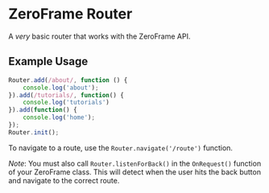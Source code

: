 # ZeroFrame Router
A *very* basic router that works with the ZeroFrame API.

## Example Usage
```javascript
Router.add(/about/, function () {
    console.log('about');
}).add(/tutorials/, function() {
    console.log('tutorials')
}).add(function() {
    console.log('home');
});
Router.init();
```

To navigate to a route, use the `Router.navigate('/route')` function.

*Note*: You must also call `Router.listenForBack()` in the `OnRequest()` function of your ZeroFrame class. This will detect when the user hits the back button and navigate to the correct route.
